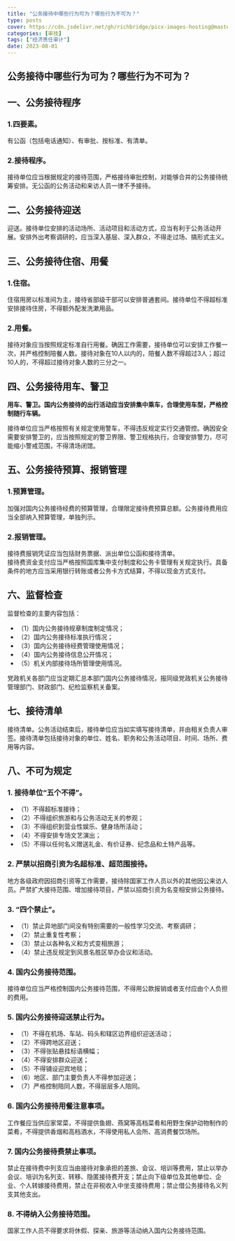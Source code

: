 ```yaml
---
title: "公务接待中哪些行为可为？哪些行为不可为？"
type: posts
cover: https://cdn.jsdelivr.net/gh/richbridge/picx-images-hosting@master/thumbnail/审技.jpg
categories: [审技]
tags: ["经济责任审计"]
date: 2023-08-01
---
```

## 公务接待中哪些行为可为？哪些行为不可为？

## 一、公务接待程序

### 1.四要素。
有公函（包括电话通知）、有审批、按标准、有清单。

### 2.接待程序。
接待单位应当根据规定的接待范围，严格接待审批控制，对能够合并的公务接待统筹安排。无公函的公务活动和来访人员一律不予接待。

## 二、公务接待迎送

迎送。接待单位安排的活动场所、活动项目和活动方式，应当有利于公务活动开展。安排外出考察调研的，应当深入基层、深入群众，不得走过场、搞形式主义。

## 三、公务接待住宿、用餐

### 1.住宿。
住宿用房以标准间为主，接待省部级干部可以安排普通套间。接待单位不得超标准安排接待住房，不得额外配发洗漱用品。

### 2.用餐。
接待对象应当按照规定标准自行用餐。确因工作需要，接待单位可以安排工作餐一次，并严格控制陪餐人数。接待对象在10人以内的，陪餐人数不得超过3人；超过10人的，不得超过接待对象人数的三分之一。

## 四、公务接待用车、警卫

**用车、警卫。国内公务接待的出行活动应当安排集中乘车，合理使用车型，严格控制随行车辆。**

接待单位应当严格按照有关规定使用警车，不得违反规定实行交通管控。确因安全需要安排警卫的，应当按照规定的警卫界限、警卫规格执行，合理安排警力，尽可能缩小警戒范围，不得清场闭馆。

## 五、公务接待预算、报销管理

### 1.预算管理。
加强对国内公务接待经费的预算管理，合理限定接待费预算总额。公务接待费用应当全部纳入预算管理，单独列示。

### 2.报销管理。
接待费报销凭证应当包括财务票据、派出单位公函和接待清单。  
接待费资金支付应当严格按照国库集中支付制度和公务卡管理有关规定执行。具备条件的地方应当采用银行转账或者公务卡方式结算，不得以现金方式支付。

## 六、监督检查

监督检查的主要内容包括：  
- （1）国内公务接待规章制度制定情况；  
- （2）国内公务接待标准执行情况；  
- （3）国内公务接待经费管理使用情况；  
- （4）国内公务接待信息公开情况；  
- （5）机关内部接待场所管理使用情况。

党政机关各部门应当定期汇总本部门国内公务接待情况，报同级党政机关公务接待管理部门、财政部门、纪检监察机关备案。

## 七、接待清单

接待清单。公务活动结束后，接待单位应当如实填写接待清单，并由相关负责人审签。接待清单包括接待对象的单位、姓名、职务和公务活动项目、时间、场所、费用等内容。

## 八、不可为规定

### 1. 接待单位“五个不得”。

- （1）不得超标准接待；
- （2）不得组织旅游和与公务活动无关的参观；
- （3）不得组织到营业性娱乐、健身场所活动；
- （4）不得安排专场文艺演出；
- （5）不得以任何名义赠送礼金、有价证券、纪念品和土特产品等。

### 2. 严禁以招商引资为名超标准、超范围接待。

地方各级政府因招商引资等工作需要，接待除国家工作人员以外的其他因公来访人员。严禁扩大接待范围、增加接待项目，严禁以招商引资为名变相安排公务接待。

### 3. “四个禁止”。

- （1）禁止异地部门间没有特别需要的一般性学习交流、考察调研；
- （2）禁止重复性考察；
- （3）禁止以各种名义和方式变相旅游；
- （4）禁止违反规定到风景名胜区举办会议和活动。

### 4. 国内公务接待范围。

接待单位应当严格控制国内公务接待范围，不得用公款报销或者支付应由个人负担的费用。

### 5. 国内公务接待迎送禁止行为。

- （1）不得在机场、车站、码头和辖区边界组织迎送活动；
- （2）不得跨地区迎送；
- （3）不得张贴悬挂标语横幅；
- （4）不得安排群众迎送；
- （5）不得铺设迎宾地毯；
- （6）地区、部门主要负责人不得参加迎送；
- （7）严格控制陪同人数，不得层层多人陪同。

### 6. 国内公务接待用餐注意事项。

工作餐应当供应家常菜，不得提供鱼翅、燕窝等高档菜肴和用野生保护动物制作的菜肴，不得提供香烟和高档酒水，不得使用私人会所、高消费餐饮场所。

### 7. 国内公务接待费禁止事项。

禁止在接待费中列支应当由接待对象承担的差旅、会议、培训等费用，禁止以举办会议、培训为名列支、转移、隐匿接待费开支；禁止向下级单位及其他单位、企业、个人转嫁接待费用，禁止在非税收入中坐支接待费用；禁止借公务接待名义列支其他支出。

### 8. 不得纳入公务接待范围。

国家工作人员不得要求将休假、探亲、旅游等活动纳入国内公务接待范围。